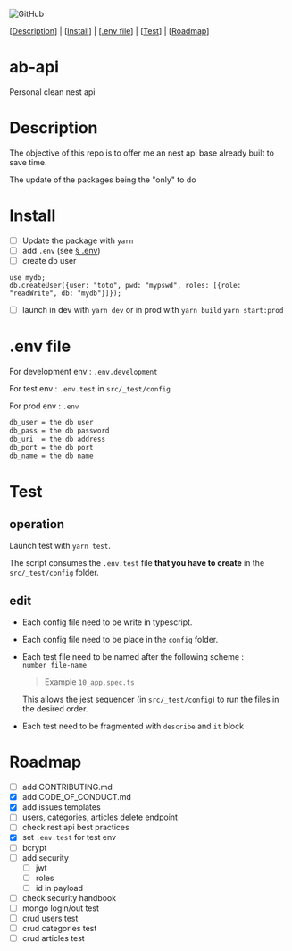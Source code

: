 ![GitHub](https://img.shields.io/github/license/bouteillerAlan/ab-api?style=flat-square)

[[Description](#description)] | [[Install](#install)] | [[.env file](#env-file)] | [[Test](#test)] | [[Roadmap](#roadmap)]

# ab-api

Personal clean nest api

# Description

The objective of this repo is to offer me an nest api base already built to save time.

The update of the packages being the "only" to do

# Install

- [ ] Update the package with `yarn`
- [ ] add `.env` (see [§ .env](#env-file))
- [ ] create db user

```mongojs
use mydb;
db.createUser({user: "toto", pwd: "mypswd", roles: [{role: "readWrite", db: "mydb"}]});
```
- [ ] launch in dev with `yarn dev` or in prod with `yarn build` `yarn start:prod`

# .env file

For development env : `.env.development`

For test env : `.env.test` in `src/_test/config`

For prod env : `.env`

```bash
db_user = the db user
db_pass = the db password
db_uri  = the db address
db_port = the db port
db_name = the db name 
```

# Test

## operation

Launch test with `yarn test`.

The script consumes the `.env.test` file **that you have to create** in the `src/_test/config` folder.

## edit

- Each config file need to be write in typescript.
- Each config file need to be place in the `config` folder.
- Each test file need to be named after the following scheme : `number_file-name`
  > Example `10_app.spec.ts`

  This allows the jest sequencer (in `src/_test/config`) to run the files in the desired order.
- Each test need to be fragmented with `describe` and `it` block

# Roadmap

- [ ] add CONTRIBUTING.md
- [x] add CODE_OF_CONDUCT.md
- [x] add issues templates
- [ ] users, categories, articles delete endpoint
- [ ] check rest api best practices
- [x] set `.env.test` for test env
- [ ] bcrypt
- [ ] add security
    - [ ] jwt 
    - [ ] roles
    - [ ] id in payload
- [ ] check security handbook
- [ ] mongo login/out test
- [ ] crud users test
- [ ] crud categories test
- [ ] crud articles test
